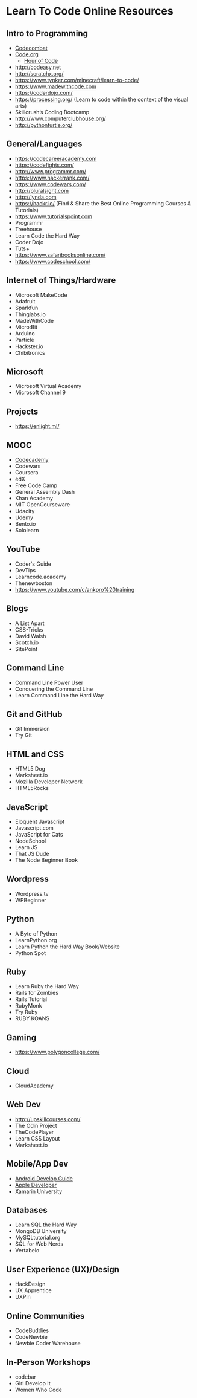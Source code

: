 # Learn To Code Online Resources

## Intro to Programming
- [Codecombat](https://codecombat.com/)
- [Code.org](https://studio.code.org/courses)
  - [Hour of Code](https://code.org/hourofcode/overview)
- http://codeasy.net
- http://scratchx.org/
- https://www.tynker.com/minecraft/learn-to-code/
- https://www.madewithcode.com 
- https://coderdojo.com/
- https://processing.org/  (Learn to code within the context of the visual arts)
- Skillcrush’s Coding Bootcamp
- http://www.computerclubhouse.org/
- http://pythonturtle.org/

## General/Languages
- https://codecareeracademy.com
- https://codefights.com/
- http://www.programmr.com/
- https://www.hackerrank.com/
- https://www.codewars.com/
- http://pluralsight.com
- http://lynda.com
- https://hackr.io/ (Find & Share the Best Online Programming Courses & Tutorials)
- https://www.tutorialspoint.com
- Programmr
- Treehouse
- Learn Code the Hard Way
- Coder Dojo
- Tuts+
- https://www.safaribooksonline.com/
- https://www.codeschool.com/

## Internet of Things/Hardware
- Microsoft MakeCode
- Adafruit
- Sparkfun
- Thinglabs.io
- MadeWithCode
- Micro:Bit
- Arduino
- Particle
- Hackster.io
- Chibitronics

## Microsoft
- Microsoft Virtual Academy
- Microsoft Channel 9
  
## Projects
- https://enlight.ml/
 
## MOOC
- [Codecademy](http://www.codecademy.com/)
- Codewars
- Coursera
- edX
- Free Code Camp
- General Assembly Dash
- Khan Academy
- MIT OpenCourseware
- Udacity
- Udemy
- Bento.io
- Sololearn

## YouTube
- Coder's Guide
- DevTips
- Learncode.academy
- Thenewboston
- https://www.youtube.com/c/ankpro%20training
 
## Blogs
- A List Apart
- CSS-Tricks
- David Walsh
- Scotch.io
- SitePoint
 
## Command Line
- Command Line Power User
- Conquering the Command Line
- Learn Command Line the Hard Way
 
## Git and GitHub
- Git Immersion
- Try Git
 
## HTML and CSS
- HTML5 Dog
- Marksheet.io
- Mozilla Developer Network
- HTML5Rocks
 
## JavaScript
- Eloquent Javascript
- Javascript.com
- JavaScript for Cats
- NodeSchool
- Learn JS
- That JS Dude
- The Node Beginner Book
 
## Wordpress
- Wordpress.tv
- WPBeginner
 
## Python
- A Byte of Python
- LearnPython.org
- Learn Python the Hard Way Book/Website
- Python Spot
 
## Ruby
- Learn Ruby the Hard Way
- Rails for Zombies
- Rails Tutorial
- RubyMonk
- Try Ruby
- RUBY KOANS
 
## Gaming
- https://www.polygoncollege.com/
 
## Cloud
- CloudAcademy
 
## Web Dev
- http://upskillcourses.com/
- The Odin Project
- TheCodePlayer
- Learn CSS Layout
- Marksheet.io

## Mobile/App Dev
- [Android Develop Guide](https://developer.android.com/training/index.html)
- [Apple Developer](https://developer.apple.com/)
- Xamarin University

## Databases
- Learn SQL the Hard Way
- MongoDB University
- MySQLtutorial.org
- SQL for Web Nerds
- Vertabelo

## User Experience (UX)/Design
- HackDesign
- UX Apprentice
- UXPin

## Online Communities
- CodeBuddies
- CodeNewbie
- Newbie Coder Warehouse

## In-Person Workshops
- codebar
- Girl Develop It
- Women Who Code